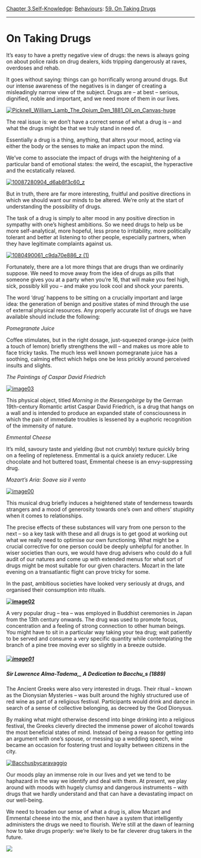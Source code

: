 [Chapter 3.Self-Knowledge](https://www.theschooloflife.com/thebookoflife/category/self-knowledge/): [Behaviours](https://www.theschooloflife.com/thebookoflife/category/self-knowledge/behaviours/): [59. On Taking Drugs](https://www.theschooloflife.com/thebookoflife/on-taking-drugs/)

* * *

# On Taking Drugs

It’s easy to have a pretty negative view of drugs: the news is always going on about police raids on drug dealers, kids tripping dangerously at raves, overdoses and rehab.

It goes without saying: things can go horrifically wrong around drugs. But our intense awareness of the negatives is in danger of creating a misleadingly narrow view of the subject. Drugs are – at best – serious, dignified, noble and important, and we need more of them in our lives.

[![Picknell_William_Lamb_The_Opium_Den_1881_Oil_on_Canvas-huge](https://www.theschooloflife.com/thebookoflife/wp-content/uploads/2015/12/Picknell_William_Lamb_The_Opium_Den_1881_Oil_on_Canvas-huge.jpg)](http://www.thebookoflife.org/wp-content/uploads/2015/12/Picknell_William_Lamb_The_Opium_Den_1881_Oil_on_Canvas-huge.jpg)

The real issue is: we don’t have a correct sense of what a drug is – and what the drugs might be that we truly stand in need of.

Essentially a drug is a thing, anything, that alters your mood, acting via either the body or the senses to make an impact upon the mind.

We’ve come to associate the impact of drugs with the heightening of a particular band of emotional states: the weird, the escapist, the hyperactive and the ecstatically relaxed.

[![10087280904_d6ab8f3c60_z](https://www.theschooloflife.com/thebookoflife/wp-content/uploads/2015/12/10087280904_d6ab8f3c60_z.jpg)](http://www.thebookoflife.org/wp-content/uploads/2015/12/10087280904_d6ab8f3c60_z.jpg)

But in truth, there are far more interesting, fruitful and positive directions in which we should want our minds to be altered. We’re only at the start of understanding the possibility of drugs. **&nbsp;**

The task of a drug is simply to alter mood in any positive direction in sympathy with one’s highest ambitions. So we need drugs to help us be more self-analytical, more hopeful, less prone to irritability, more politically tolerant and better at listening to other people, especially partners, when they have legitimate complaints against&nbsp;us. **&nbsp;**

[![1080490061_c9da70e886_z (1)](https://www.theschooloflife.com/thebookoflife/wp-content/uploads/2015/12/1080490061_c9da70e886_z-1.jpg)](http://www.thebookoflife.org/wp-content/uploads/2015/12/1080490061_c9da70e886_z-1.jpg)

Fortunately, there are a lot more things that are drugs than we ordinarily suppose. We need to move away from the idea of drugs as pills that someone gives you at a party when you’re 16, that will make you feel high, sick, possibly kill you – and make you look cool and shock your parents.

The word ‘drug’ happens to be sitting on a crucially important and large idea: the generation of benign and positive states of mind through the use of external physical resources. Any properly accurate list of drugs we have available should include the following: **&nbsp;**

_Pomegranate Juice_ **&nbsp;**

Coffee stimulates, but in the right dosage, just-squeezed orange-juice (with a touch of lemon) briefly strengthens the will – and makes us more able to face tricky tasks. The much less well known pomegranate juice has a soothing, calming effect which helps one be less prickly around perceived insults and slights. **&nbsp;**

_The Paintings of Caspar David Friedrich_

[![image03](https://www.theschooloflife.com/thebookoflife/wp-content/uploads/2015/12/image03.jpg)](http://www.thebookoflife.org/wp-content/uploads/2015/12/image03.jpg)

This physical object, titled _Morning in the Riesengebirge_ by the German 19th-century Romantic artist Caspar David Friedrich, is a drug that hangs on a wall and is intended to produce an expanded state of consciousness in which the pain of immediate troubles is lessened by a euphoric recognition of the immensity of nature.

_Emmental Cheese_

It’s mild, savoury taste and yielding (but not crumbly) texture quickly bring on a feeling of repleteness. Emmental is a quick anxiety reducer. Like chocolate and hot buttered toast, Emmental cheese is an envy-suppressing drug.

_Mozart’s Aria: Soave sia il vento_

[![image00](https://www.theschooloflife.com/thebookoflife/wp-content/uploads/2015/12/image00.jpg)](http://www.thebookoflife.org/wp-content/uploads/2015/12/image00.jpg)

This musical drug briefly induces a heightened state of tenderness towards strangers and a mood of generosity towards one’s own and others’ stupidity when it comes to relationships.

The precise effects of these substances will vary from one person to the next – so a key task with these and all drugs is to get good at working out what we really need to optimise our own functioning. What might be a crucial corrective for one person could be deeply unhelpful for another. In wiser societies than ours, we would have drug advisers who could do a full audit of our natures and come up with extended menus for what sort of drugs might be most suitable for our given characters. Mozart in the late evening on a transatlantic flight can prove tricky for some.

In the past, ambitious societies have looked very seriously at drugs, and organised their consumption into rituals.

**[![image02](https://www.theschooloflife.com/thebookoflife/wp-content/uploads/2015/12/image02.jpg)](http://www.thebookoflife.org/wp-content/uploads/2015/12/image02.jpg)&nbsp;**

A very popular drug – tea – was employed in Buddhist ceremonies in Japan from the 13th century onwards. The drug was used to promote focus, concentration and a feeling of strong connection to other human beings. You might have to sit in a particular way taking your tea drug; wait patiently to be served and consume a very specific quantity while contemplating the branch of a pine tree moving ever so slightly in a breeze outside.

##### [![image01](https://www.theschooloflife.com/thebookoflife/wp-content/uploads/2015/12/image01.jpg)](http://www.thebookoflife.org/wp-content/uploads/2015/12/image01.jpg)

##### Sir Lawrence Alma-Tadema,_&nbsp;A Dedication to Bacchu_s (1889)

The Ancient Greeks were also very interested in drugs. Their ritual – known as the Dionysian Mysteries – was built around the highly structured use of red wine as part of a religious festival. Participants would drink and dance in search of a sense of collective belonging, as decreed by the God Dionysus.

By making what might otherwise descend into binge drinking into a religious festival, the Greeks cleverly directed the immense power of alcohol towards the most beneficial states of mind. Instead of being a reason for getting into an argument with one’s spouse, or messing up a wedding speech, wine became an occasion for fostering trust and loyalty between citizens in the city. **&nbsp;**

[![Bacchusbycaravaggio](https://www.theschooloflife.com/thebookoflife/wp-content/uploads/2015/12/Bacchusbycaravaggio.jpeg)](http://www.thebookoflife.org/wp-content/uploads/2015/12/Bacchusbycaravaggio.jpeg)

Our moods play an immense role in our lives and yet we tend to be haphazard in the way we identify and deal with them. At present, we play around with moods with hugely clumsy and dangerous instruments – with drugs that we hardly understand and that can have a devastating impact on our well-being.

We need to broaden our sense of what a drug is, allow Mozart and Emmental cheese into the mix, and then have a system that intelligently administers the drugs we need to flourish. We’re still at the dawn of learning how to take drugs properly: we’re likely to be far cleverer drug takers in the future.

[![](https://img.youtube.com/vi/IeLGP2dsjME/0.jpg)](https://www.youtube.com/embed/IeLGP2dsjME '')
